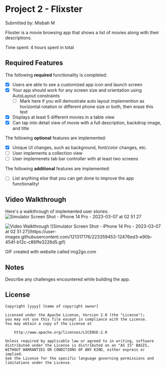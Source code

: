# Project 2 - Flixster

Submitted by: Misbah M

Flixster is a movie browsing app that shows a list of movies along with their descriptions.

Time spent: 4 hours spent in total

## Required Features

The following **required** functionality is completed:

- [x] Users are able to see a customized app icon and launch screen
- [x] Your app should work for any screen size and orientation using AutoLayout constraints
  - [ ] Mark here if you will demostrate auto layout implemention as horizontal rotation or different phone size or both, then erase this text
- [x] Displays at least 5 different movies in a table view
- [x] Can tap into detail view of movie with a full description, backdrop image, and title
 
The following **optional** features are implemented:

- [x] Unique UI changes, such as background, font/color changes, etc.
- [ ] User implements a collection view
- [ ] User implemenets tab bar controller with at least two screens

The following **additional** features are implemented:

- [ ] List anything else that you can get done to improve the app functionality!

## Video Walkthrough

Here's a walkthrough of implemented user stories:
![Simulator Screen Shot - iPhone 14 Pro - 2023-03-07 at 02 51 27](https://user-images.githubusercontent.com/121317176/223359593-48b9704e-4421-4b4c-9685-8c8fa50d35b3.png)


<img src='http://i.imgur.com/link/to/your/gif/file.gif' title='Video Walkthrough' width='' alt='Video Walkthrough' />
![Simulator Screen Shot - iPhone 14 Pro - 2023-03-07 at 02 51 27](https://user-images.githubusercontent.com/121317176/223359453-12476ed3-e90b-454f-b12c-c86ffe3226d5.gif)

GIF created with website called img2go.com


## Notes

Describe any challenges encountered while building the app.

## License

    Copyright [yyyy] [name of copyright owner]

    Licensed under the Apache License, Version 2.0 (the "License");
    you may not use this file except in compliance with the License.
    You may obtain a copy of the License at

        http://www.apache.org/licenses/LICENSE-2.0

    Unless required by applicable law or agreed to in writing, software
    distributed under the License is distributed on an "AS IS" BASIS,
    WITHOUT WARRANTIES OR CONDITIONS OF ANY KIND, either express or implied.
    See the License for the specific language governing permissions and
    limitations under the License.

